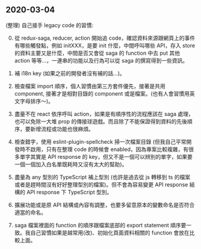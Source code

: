 ## 2020-03-04

(整理) 自己接手 legacy code 的習慣:

0. 從 redux-saga, reducer, action 開始追 code，確認資料來源跟網頁上的事件有哪些觸發點，例如 initXXX，是要 init 什麼，中間呼叫哪些 API，存入 store 的資料主要又是什麼，中間是否又會從 saga 的 function 中去 put 其他 action 等等...，一連串的功能以及行為可以從 saga 的撰寫得到一些資訊。

1. 補 i18n key (如果之前的開發者沒有補的話...)。

2. 檢查檔案 import 順序，個人習慣由第三方套件優先，接著是共用 component, 接著才是相對目錄的 component 或是檔案。(也有人會習慣用英文字母排序～)。

3. 盡量不在 react 依序呼叫 action，如果是有順序性的流程應該在 saga 處理，也可以免除一大堆 prop 的傳接球遊戲。而且除了不能保證得到資料的先後順序，要新增流程或功能也很麻煩。

4. 檢查錯字，使用 eslint-plugin-spellcheck 掃一次檔案目錄 (但我自己平常開發時不啟用，只有在整理 code 的時候會 enabled，因為專案比較複雜，有很多單字其實是 API response 的 key，但又不是一個可以辨別的單字，如果要一個一個加入白名單既耗時又沒有太大的幫助)。

5. 盡量為 any 型別的 TypeScript 補上型別 (也許是過去從 js 轉移到 ts 的檔案或者是趕時間沒有好好整理型別的檔案)。但不會為容易變更 API response 結構的 API response 下 TypeScript 型別。

6. 擴展功能或是原 API 結構或內容有調整，也要多留意原本的變數命名是否符合適當的命名。

7. saga 檔案裡面的 function 的順序跟檔案底部的 export statement 順序要一致。我自己習慣如果是越常用(改)、初始化頁面資料相關的 function 會放在比較上面。
